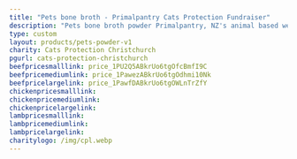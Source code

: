 ```yaml
---
title: "Pets bone broth - Primalpantry Cats Protection Fundraiser"
description: "Pets bone broth powder Primalpantry, NZ's animal based wellness drink for pets"
type: custom
layout: products/pets-powder-v1
charity: Cats Protection Christchurch
pgurl: cats-protection-christchurch
beefpricesmalllink: price_1PU2Q5ABkrUo6tgOfcBmfI9C
beefpricemediumlink: price_1PawezABkrUo6tgOdhmi10Nk
beefpricelargelink: price_1PawfDABkrUo6tgOWLnTrZfY
chickenpricesmalllink:
chickenpricemediumlink:
chickenpricelargelink:
lambpricesmalllink:
lambpricemediumlink:
lambpricelargelink:
charitylogo: /img/cpl.webp
---
```



